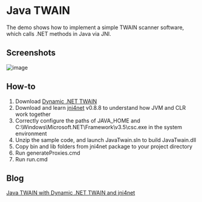Java TWAIN
=========
The demo shows how to implement a simple TWAIN scanner software, which calls .NET methods in Java via JNI.

Screenshots
-----------
![image](https://www.dynamsoft.com/codepool/img/2014/06/Java_twain.png)

How-to
-----------
1. Download [Dynamic .NET TWAIN][1]
2. Download and learn [jni4net][2] v0.8.8 to understand how JVM and CLR work together
3. Correctly configure the paths of JAVA_HOME and  C:\Windows\Microsoft.NET\Framework\v3.5\csc.exe in the system environment
4. Unzip the sample code, and launch JavaTwain.sln to build JavaTwain.dll
5. Copy bin and lib folders from jni4net package to your project directory
6. Run generateProxies.cmd
7. Run run.cmd


Blog
-----------
[Java TWAIN with Dynamic .NET TWAIN and jni4net][3]

[1]:https://www.dynamsoft.com/Secure/Register_ClientInfo.aspx?productName=NetTWAIN&from=FromDownload
[2]:http://jni4net.sourceforge.net/
[3]:http://www.codepool.biz/ocr-barcode-twain/twain-sdk/java-twain-with-dynamic-net-twain-and-jni4net.html
